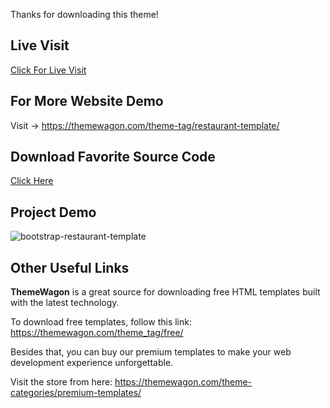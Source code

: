 Thanks for downloading this theme!

## Live Visit
[Click For Live Visit](https://learnwithfair.github.io/html-template-restaurant-restoran/)

## For More Website Demo
Visit -> https://themewagon.com/theme-tag/restaurant-template/

## Download Favorite Source Code
[Click Here](https://mega.nz/folder/VTsHgaRT#okQHpo9FmctYK3UUrYzYIw)

## Project Demo
![bootstrap-restaurant-template](https://github.com/learnwithfair/html-template-restaurant-restoran/assets/103452668/07913bef-7ed6-43d2-85ee-8aa146829041)


## Other Useful Links

**ThemeWagon** is a great source for downloading free HTML templates built with the latest technology.

To download free templates, follow this link: https://themewagon.com/theme_tag/free/

Besides that, you can buy our premium templates to make your web development experience unforgettable.

Visit the store from here: https://themewagon.com/theme-categories/premium-templates/
 


